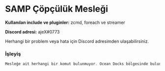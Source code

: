 # SAMP Çöpçülük Mesleği

**Kullanılan include ve pluginler:** zcmd, foreach ve streamer

**Discord adresi:** ajeX#0773

Herhangi bir problem veya hata için Discord adresimden ulaşabilirsiniz.

### **İşleyiş**
```c
Mesleğe ait herhangi bir komut bulunmuyor. Ocean Docks bölgesinde bulunan çöpçü aracına binerek N tuşuna basıyorsunuz ve işbaşına giriyorsunuz. Size rastgele verdiği noktalardan çöp topluyor ve araca koyarak ücret kazanıyorsunuz.
```
  
